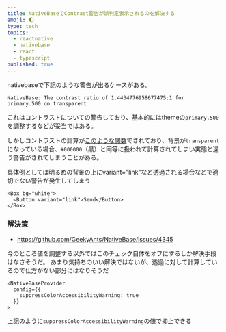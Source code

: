 ```yaml
---
title: NativeBaseでContrast警告が誤判定表示されるのを解決する
emoji: 🌓
type: tech
topics:
  - reactnative
  - nativebase
  - react
  - typescript
published: true
---
```


nativebaseで下記のような警告が出るケースがある。

```
NativeBase: The contrast ratio of 1.4434776958677475:1 for 
primary.500 on transparent
```

これはコントラストについての警告しており、基本的にはthemeの`primary.500`を調整するなどが妥当ではある。

しかしコントラストの計算が[このような関数](https://github.com/GeekyAnts/NativeBase/blob/b4ed987dd88bc1da45bdeb909c974373ec7b062d/src/hooks/useContrastText.ts#L118-L122)でされており、背景が`transparent`になっている場合、`#000000`（黒）と同等に扱われて計算されてしまい実態と違う警告がされてしまうことがある。

具体例としては明るめの背景の上にvariant="link"など透過される場合などで適切でない警告が発生してしまう

```tsx
<Box bg="white">
  <Button variant="link">Send</Button>
</Box>
```

### 解決策

* https://github.com/GeekyAnts/NativeBase/issues/4345

今のところ値を調整する以外ではこのチェック自体をオフにするしか解決手段はなさそうだ。
あまり気持ちのいい解決ではないが、透過に対して計算しているので仕方がない部分にはなりそうだ

```tsx
<NativeBaseProvider 
  config={{
    suppressColorAccessibilityWarning: true
  }}
>
```
上記のように`suppressColorAccessibilityWarning`の値で抑止できる